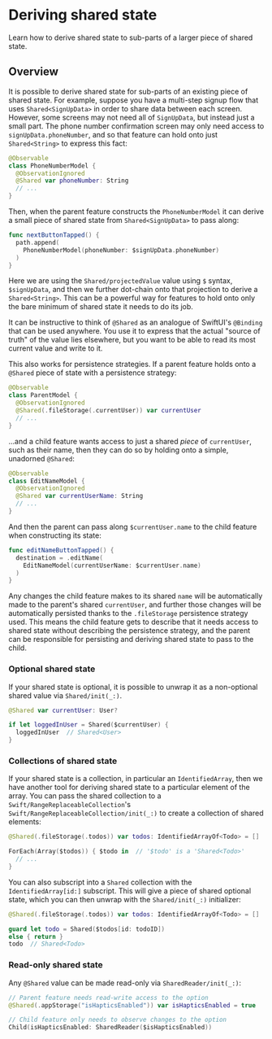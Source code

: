 # Deriving shared state

Learn how to derive shared state to sub-parts of a larger piece of shared state.

## Overview

It is possible to derive shared state for sub-parts of an existing piece of shared state. For 
example, suppose you have a multi-step signup flow that uses `Shared<SignUpData>` in order to share
data between each screen. However, some screens may not need all of `SignUpData`, but instead just a
small part. The phone number confirmation screen may only need access to `signUpData.phoneNumber`,
and so that feature can hold onto just `Shared<String>` to express this fact:

```swift
@Observable
class PhoneNumberModel { 
  @ObservationIgnored
  @Shared var phoneNumber: String
  // ...
}
```

Then, when the parent feature constructs the `PhoneNumberModel` it can derive a small piece of
shared state from `Shared<SignUpData>` to pass along:

```swift
func nextButtonTapped() {
  path.append(
    PhoneNumberModel(phoneNumber: $signUpData.phoneNumber)
  )
}
```

Here we are using the ``Shared/projectedValue`` value using `$` syntax, `$signUpData`, and then
we further dot-chain onto that projection to derive a `Shared<String>`. This can be a powerful way
for features to hold onto only the bare minimum of shared state it needs to do its job.

It can be instructive to think of `@Shared` as an analogue of SwiftUI's `@Binding` that can be used
anywhere. You use it to express that the actual "source of truth" of the value lies elsewhere, but
you want to be able to read its most current value and write to it.

This also works for persistence strategies. If a parent feature holds onto a `@Shared` piece of 
state with a persistence strategy:

```swift
@Observable
class ParentModel {
  @ObservationIgnored
  @Shared(.fileStorage(.currentUser)) var currentUser
  // ...
}
```

…and a child feature wants access to just a shared _piece_ of `currentUser`, such as their name, 
then they can do so by holding onto a simple, unadorned `@Shared`:

```swift
@Observable
class EditNameModel {
  @ObservationIgnored
  @Shared var currentUserName: String
  // ...
}
```

And then the parent can pass along `$currentUser.name` to the child feature when constructing its
state:

```swift
func editNameButtonTapped() {
  destination = .editName(
    EditNameModel(currentUserName: $currentUser.name)
  )
}
```

Any changes the child feature makes to its shared `name` will be automatically made to the parent's
shared `currentUser`, and further those changes will be automatically persisted thanks to the
`.fileStorage` persistence strategy used. This means the child feature gets to describe that it
needs access to shared state without describing the persistence strategy, and the parent can be
responsible for persisting and deriving shared state to pass to the child.

### Optional shared state

If your shared state is optional, it is possible to unwrap it as a non-optional shared value via
``Shared/init(_:)``.

```swift
@Shared var currentUser: User?

if let loggedInUser = Shared($currentUser) {
  loggedInUser  // Shared<User>
}
```

### Collections of shared state

If your shared state is a collection, in particular an `IdentifiedArray`, then we have another tool
for deriving shared state to a particular element of the array. You can pass the shared collection
to a ``Swift/RangeReplaceableCollection``'s ``Swift/RangeReplaceableCollection/init(_:)`` to create
a collection of shared elements:

```swift
@Shared(.fileStorage(.todos)) var todos: IdentifiedArrayOf<Todo> = []

ForEach(Array($todos)) { $todo in  // '$todo' is a 'Shared<Todo>'
  // ...
}
```

You can also subscript into a ``Shared`` collection with the `IdentifiedArray[id:]` subscript. This
will give a piece of shared optional state, which you can then unwrap with the ``Shared/init(_:)``
initializer:

```swift
@Shared(.fileStorage(.todos)) var todos: IdentifiedArrayOf<Todo> = []

guard let todo = Shared($todos[id: todoID])
else { return }
todo  // Shared<Todo>
```

### Read-only shared state

Any `@Shared` value can be made read-only via ``SharedReader/init(_:)``:

```swift
// Parent feature needs read-write access to the option
@Shared(.appStorage("isHapticsEnabled")) var isHapticsEnabled = true

// Child feature only needs to observe changes to the option
Child(isHapticsEnabled: SharedReader($isHapticsEnabled))
```
